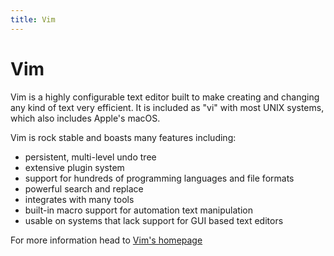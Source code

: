 ```yaml
---
title: Vim
---
```

# Vim

Vim is a highly configurable text editor built to make creating and changing any kind of text very efficient. It is included as "vi" with most UNIX systems, which also includes Apple's macOS.

Vim is rock stable and boasts many features including:
- persistent, multi-level undo tree
- extensive plugin system
- support for hundreds of programming languages and file formats
- powerful search and replace
- integrates with many tools
- built-in macro support for automation text manipulation
- usable on systems that lack support for GUI based text editors

For more information head to <a href='https://vim.sourceforge.io' target='_blank' rel='nofollow'>Vim's homepage</a>
